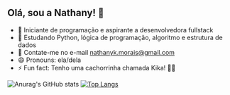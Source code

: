 ## Olá, sou a Nathany! 👋

- 🔭 Iniciante de programação e aspirante a desenvolvedora fullstack
- 🌱 Estudando Python, lógica de programação, algoritmo e estrutura de dados
- 👯 Contate-me no e-mail nathanyk.morais@gmail.com
- 😄 Pronouns: ela/dela
- ⚡ Fun fact: Tenho uma cachorrinha chamada Kika! 🐶😍

![Anurag's GitHub stats](https://github-readme-stats.vercel.app/api?username=nathanymorais&show_icons=true&theme=onedark)
[![Top Langs](https://github-readme-stats.vercel.app/api/top-langs/?username=nathanymorais&layout=donut&show_icons=true&theme=onedark)](https://github.com/anuraghazra/github-readme-stats)
